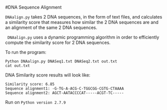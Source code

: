 #DNA Sequence Alignment

`DNAalign.py` takes 2 DNA sequences, in the form of text files, and calculates a similarity score that measures how similar the 2 DNA sequences are and an alignment of the same 2 DNA sequences.

` DNAalign.py` uses a dynamic programming algorithm in order to efficiently compute the similarity score for 2 DNA sequences.

To run the program:

```
Python DNAalign.py DNASeq1.txt DNASeq2.txt out.txt
cat out.txt
```  

DNA Similarity score results will look like:

```
Similarity score: 6.85
Sequence alignment1: -G-TG-A-ACG-C-TGGCGG-CGTG-CTAAAA
Sequence alignment2: AGCT-AATACCCCAT-----ACGT-TC-----
```

Run on `Python version 2.7.9`
